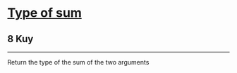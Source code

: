 <h1><a href="https://www.codewars.com/kata/5a2e9ae2b6cfd7692a0000ba">Type of sum</a></h1>
<h2>8 Kuy</h2>
<hr/>

<p>Return the type of the sum of the two arguments</p>